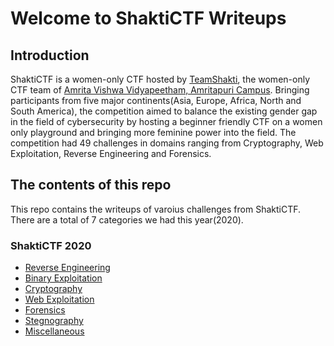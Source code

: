 # Welcome to ShaktiCTF Writeups

## Introduction

ShaktiCTF is a women-only CTF hosted by [TeamShakti](http://Team-Shakti.github.io/), the women-only CTF team of [Amrita Vishwa Vidyapeetham, Amritapuri Campus](https://www.amrita.edu/amritapuri/). Bringing participants from five major continents(Asia, Europe, Africa, North and South America), the competition aimed to balance the existing gender gap in the field of cybersecurity by hosting a beginner friendly CTF on a women only playground and bringing more feminine power into the field. The competition had 49 challenges in domains ranging from Cryptography, Web Exploitation, Reverse Engineering and Forensics.

## The contents of this repo 
This repo contains the writeups of varoius challenges from ShaktiCTF. There are a total of 7 categories we had this year(2020).

### ShaktiCTF 2020

- [Reverse Engineering](../ShaktiCTF20/reversing/intro/)
- [Binary Exploitation](../ShaktiCTF20/pwning/intro/)
- [Cryptography](../ShaktiCTF20/crypto/intro/)
- [Web Exploitation](../ShaktiCTF20/web/intro/)
- [Forensics](../ShaktiCTF20/forensics/intro/)
- [Stegnography](../ShaktiCTF20/stego/intro/)
- [Miscellaneous](../ShaktiCTF20/misc/intro/)

